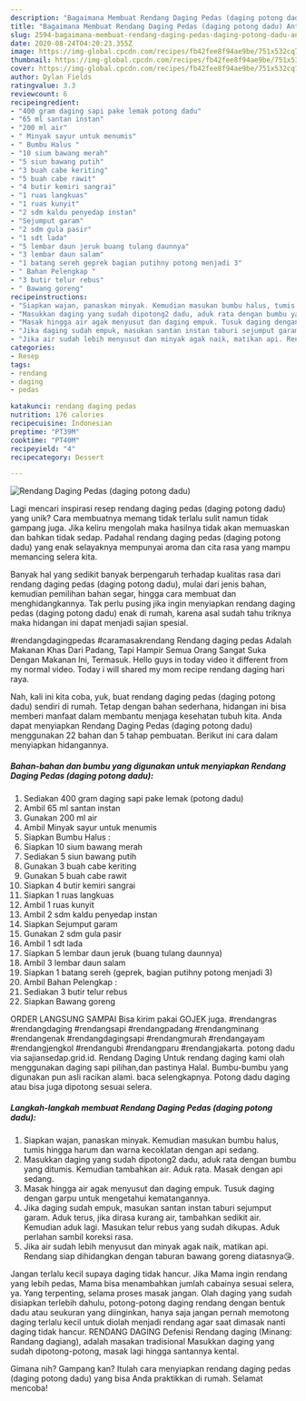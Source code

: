 ```yaml
---
description: "Bagaimana Membuat Rendang Daging Pedas (daging potong dadu) Anti Gagal"
title: "Bagaimana Membuat Rendang Daging Pedas (daging potong dadu) Anti Gagal"
slug: 2594-bagaimana-membuat-rendang-daging-pedas-daging-potong-dadu-anti-gagal
date: 2020-08-24T04:20:23.355Z
image: https://img-global.cpcdn.com/recipes/fb42fee8f94ae9be/751x532cq70/rendang-daging-pedas-daging-potong-dadu-foto-resep-utama.jpg
thumbnail: https://img-global.cpcdn.com/recipes/fb42fee8f94ae9be/751x532cq70/rendang-daging-pedas-daging-potong-dadu-foto-resep-utama.jpg
cover: https://img-global.cpcdn.com/recipes/fb42fee8f94ae9be/751x532cq70/rendang-daging-pedas-daging-potong-dadu-foto-resep-utama.jpg
author: Dylan Fields
ratingvalue: 3.3
reviewcount: 6
recipeingredient:
- "400 gram daging sapi pake lemak potong dadu"
- "65 ml santan instan"
- "200 ml air"
- " Minyak sayur untuk menumis"
- " Bumbu Halus "
- "10 sium bawang merah"
- "5 siun bawang putih"
- "3 buah cabe keriting"
- "5 buah cabe rawit"
- "4 butir kemiri sangrai"
- "1 ruas langkuas"
- "1 ruas kunyit"
- "2 sdm kaldu penyedap instan"
- "Sejumput garam"
- "2 sdm gula pasir"
- "1 sdt lada"
- "5 lembar daun jeruk buang tulang daunnya"
- "3 lembar daun salam"
- "1 batang sereh geprek bagian putihny potong menjadi 3"
- " Bahan Pelengkap "
- "3 butir telur rebus"
- " Bawang goreng"
recipeinstructions:
- "Siapkan wajan, panaskan minyak. Kemudian masukan bumbu halus, tumis hingga harum dan warna kecoklatan dengan api sedang."
- "Masukkan daging yang sudah dipotong2 dadu, aduk rata dengan bumbu yang ditumis. Kemudian tambahkan air. Aduk rata. Masak dengan api sedang."
- "Masak hingga air agak menyusut dan daging empuk. Tusuk daging dengan garpu untuk mengetahui kematangannya."
- "Jika daging sudah empuk, masukan santan instan taburi sejumput garam. Aduk terus, jika dirasa kurang air, tambahkan sedikit air. Kemudian aduk lagi. Masukan telur rebus yang sudah dikupas. Aduk perlahan sambil koreksi rasa."
- "Jika air sudah lebih menyusut dan minyak agak naik, matikan api. Rendang siap dihidangkan dengan taburan bawang goreng diatasnya😘."
categories:
- Resep
tags:
- rendang
- daging
- pedas

katakunci: rendang daging pedas 
nutrition: 176 calories
recipecuisine: Indonesian
preptime: "PT39M"
cooktime: "PT40M"
recipeyield: "4"
recipecategory: Dessert

---
```



![Rendang Daging Pedas (daging potong dadu)](https://img-global.cpcdn.com/recipes/fb42fee8f94ae9be/751x532cq70/rendang-daging-pedas-daging-potong-dadu-foto-resep-utama.jpg)

Lagi mencari inspirasi resep rendang daging pedas (daging potong dadu) yang unik? Cara membuatnya memang tidak terlalu sulit namun tidak gampang juga. Jika keliru mengolah maka hasilnya tidak akan memuaskan dan bahkan tidak sedap. Padahal rendang daging pedas (daging potong dadu) yang enak selayaknya mempunyai aroma dan cita rasa yang mampu memancing selera kita.

Banyak hal yang sedikit banyak berpengaruh terhadap kualitas rasa dari rendang daging pedas (daging potong dadu), mulai dari jenis bahan, kemudian pemilihan bahan segar, hingga cara membuat dan menghidangkannya. Tak perlu pusing jika ingin menyiapkan rendang daging pedas (daging potong dadu) enak di rumah, karena asal sudah tahu triknya maka hidangan ini dapat menjadi sajian spesial.

#rendangdagingpedas #caramasakrendang Rendang daging pedas Adalah Makanan Khas Dari Padang, Tapi Hampir Semua Orang Sangat Suka Dengan Makanan Ini, Termasuk. Hello guys in today video it different from my normal video. Today i will shared my mom recipe rendang daging hari raya.


Nah, kali ini kita coba, yuk, buat rendang daging pedas (daging potong dadu) sendiri di rumah. Tetap dengan bahan sederhana, hidangan ini bisa memberi manfaat dalam membantu menjaga kesehatan tubuh kita. Anda dapat menyiapkan Rendang Daging Pedas (daging potong dadu) menggunakan 22 bahan dan 5 tahap pembuatan. Berikut ini cara dalam menyiapkan hidangannya.

<!--inarticleads1-->

##### Bahan-bahan dan bumbu yang digunakan untuk menyiapkan Rendang Daging Pedas (daging potong dadu):

1. Sediakan 400 gram daging sapi pake lemak (potong dadu)
1. Ambil 65 ml santan instan
1. Gunakan 200 ml air
1. Ambil  Minyak sayur untuk menumis
1. Siapkan  Bumbu Halus :
1. Siapkan 10 sium bawang merah
1. Sediakan 5 siun bawang putih
1. Gunakan 3 buah cabe keriting
1. Gunakan 5 buah cabe rawit
1. Siapkan 4 butir kemiri sangrai
1. Siapkan 1 ruas langkuas
1. Ambil 1 ruas kunyit
1. Ambil 2 sdm kaldu penyedap instan
1. Siapkan Sejumput garam
1. Gunakan 2 sdm gula pasir
1. Ambil 1 sdt lada
1. Siapkan 5 lembar daun jeruk (buang tulang daunnya)
1. Ambil 3 lembar daun salam
1. Siapkan 1 batang sereh (geprek, bagian putihny potong menjadi 3)
1. Ambil  Bahan Pelengkap :
1. Sediakan 3 butir telur rebus
1. Siapkan  Bawang goreng


ORDER LANGSUNG SAMPAI Bisa kirim pakai GOJEK juga. #rendangras #rendangdaging #rendangsapi #rendangpadang #rendangminang #rendangenak #rendangdagingsapi #rendangmurah #rendangayam #rendangjengkol #rendangubi #rendangparu #rendangjakarta. potong dadu via sajiansedap.grid.id. Rendang Daging Untuk rendang daging kami olah menggunakan daging sapi pilihan,dan pastinya Halal. Bumbu-bumbu yang digunakan pun asli racikan alami. baca selengkapnya. Potong dadu daging atau bisa juga dipotong sesuai selera. 

<!--inarticleads2-->

##### Langkah-langkah membuat Rendang Daging Pedas (daging potong dadu):

1. Siapkan wajan, panaskan minyak. Kemudian masukan bumbu halus, tumis hingga harum dan warna kecoklatan dengan api sedang.
1. Masukkan daging yang sudah dipotong2 dadu, aduk rata dengan bumbu yang ditumis. Kemudian tambahkan air. Aduk rata. Masak dengan api sedang.
1. Masak hingga air agak menyusut dan daging empuk. Tusuk daging dengan garpu untuk mengetahui kematangannya.
1. Jika daging sudah empuk, masukan santan instan taburi sejumput garam. Aduk terus, jika dirasa kurang air, tambahkan sedikit air. Kemudian aduk lagi. Masukan telur rebus yang sudah dikupas. Aduk perlahan sambil koreksi rasa.
1. Jika air sudah lebih menyusut dan minyak agak naik, matikan api. Rendang siap dihidangkan dengan taburan bawang goreng diatasnya😘.


Jangan terlalu kecil supaya daging tidak hancur. Jika Mama ingin rendang yang lebih pedas, Mama bisa menambahkan jumlah cabainya sesuai selera, ya. Yang terpenting, selama proses masak jangan. Olah daging yang sudah disiapkan terlebih dahulu, potong-potong daging rendang dengan bentuk dadu atau seukuran yang diinginkan, hanya saja jangan pernah memotong daging terlalu kecil untuk diolah menjadi rendang agar saat dimasak nanti daging tidak hancur. RENDANG DAGING Defenisi Rendang daging (Minang: Randang dagiang), adalah masakan tradisional Masukkan daging yang sudah dipotong-potong, masak lagi hingga santannya kental. 

Gimana nih? Gampang kan? Itulah cara menyiapkan rendang daging pedas (daging potong dadu) yang bisa Anda praktikkan di rumah. Selamat mencoba!
